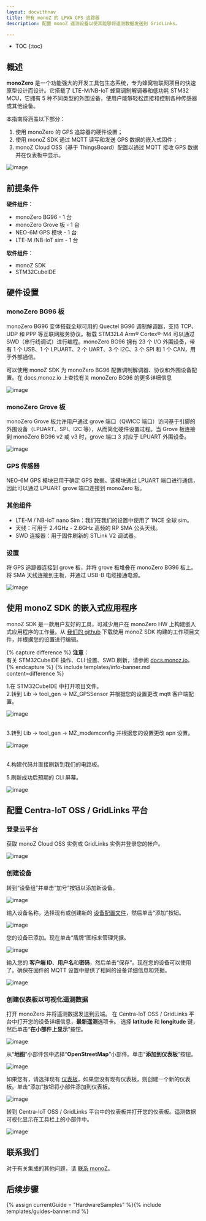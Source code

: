 ```yaml
---
layout: docwithnav
title: 带有 monoZ 的 LPWA GPS 追踪器
description: 配置 monoZ 遥测设备以使其能够将遥测数据发送到 GridLinks。

---
```


* TOC
{:toc}

## 概述

**monoZero** 是一个功能强大的开发工具包生态系统，专为蜂窝物联网项目的快速原型设计而设计。它搭载了 LTE-M/NB-IoT 蜂窝调制解调器和低功耗 STM32 MCU，它拥有 5 种不同类型的外围设备，使用户能够轻松连接和控制各种传感器或其他设备。

本指南将涵盖以下部分：

1. 使用 monoZero 的 GPS 追踪器的硬件设置；
2. 使用 monoZ SDK 通过 MQTT 读写和发送 GPS 数据的嵌入式固件；
3. monoZ Cloud OSS（基于 ThingsBoard）配置以通过 MQTT 接收 GPS 数据并在仪表板中显示。

![image](/images/samples/monoz/monoZero-01.png)

## 前提条件

**硬件组件**：

- monoZero BG96               - 1 台
- monoZero Grove 板        - 1 台
- NEO-6M GPS 模块           - 1 台
- LTE-M /NB-IoT sim           - 1 台

**软件组件**：
- monoZ SDK
- STM32CubeIDE

## 硬件设置

### monoZero BG96 板

monoZero BG96 变体搭载全球可用的 Quectel BG96 调制解调器，支持 TCP、UDP 和 PPP 等互联网服务协议。板载 STM32L4 Arm® Cortex®-M4 可以通过 SWD（串行线调试）进行编程。monoZero BG96 拥有 23 个 I/O 外围设备，带有 1 个 USB、1 个 LPUART、2 个 UART、3 个 I2C、3 个 SPI 和 1 个 CAN，用于外部通信。

可以使用 monoZ SDK 为 monoZero BG96 配置调制解调器、协议和外围设备配置。在 docs.monoz.io 上查找有关 monoZero BG96 的更多详细信息

![image](/images/samples/monoz/monoZero-04.png)

### monoZero Grove 板

monoZero Grove 板允许用户通过 grove 端口（QWICC 端口）访问基于引脚的外围设备（LPUART、SPI、I2C 等），从而简化硬件设置过程。当 Grove 板连接到 monoZero BG96 v2 或 v3 时，grove 端口 3 对应于 LPUART 外围设备。

![image](/images/samples/monoz/monoZero-05.png)

### GPS 传感器
NEO-6M GPS 模块已用于确定 GPS 数据。该模块通过 LPUART 端口进行通信，因此可以通过 LPUART grove 端口连接到 monoZero 板。

### 其他组件
- LTE-M / NB-IoT nano Sim：我们在我们的设置中使用了 1NCE 全球 sim。
- 天线：可用于 2.4GHz - 2.6GHz 高频的 RP SMA 公头天线。
- SWD 连接器：用于固件刷新的 STLink V2 调试器。

### 设置
将 GPS 追踪器连接到 grove 板，并将 grove 板堆叠在 monoZero BG96 板上。将 SMA 天线连接到主板，并通过 USB-B 电缆接通电源。

![image](/images/samples/monoz/monoZero-06.png)

## 使用 monoZ SDK 的嵌入式应用程序

monoZ SDK 是一款用户友好的工具，可减少用户在 monoZero HW 上构建嵌入式应用程序的工作量。从 [我们的 github](https://github.com/Meritech-monoZ/GPS_NEO6M) 下载使用 monoZ SDK 构建的工作项目文件，并根据您的设置进行编辑。

{% capture difference %}
**注意：**
<br>
有关 STM32CubeIDE 操作、CLI 设置、SWD 刷新，请参阅 [docs.monoz.io](https://docs.monoz.io)。
{% endcapture %}
{% include templates/info-banner.md content=difference %}

1.在 STM32CubeIDE 中打开项目文件。<br>
2.转到 Lib -> tool_gen -> MZ_GPSSensor 并根据您的设置更改 mqtt 客户端配置。

![image](/images/samples/monoz/monoZero-07.png)

<br>
3.转到 Lib -> tool_gen -> MZ_modemconfig 并根据您的设置更改 apn 设置。

![image](/images/samples/monoz/monoZero-08.png)

<br>
4.构建代码并直接刷新到我们的电路板。

5.刷新成功后预期的 CLI 屏幕。

![image](/images/samples/monoz/monoZero-09.png)

## 配置 Centra-IoT OSS / GridLinks 平台

### 登录云平台

获取 monoZ Cloud OSS 实例或 GridLinks 实例并登录您的帐户。

![image](/images/samples/monoz/monoZero-10.png)

### 创建设备

转到“设备组”并单击“加号”按钮以添加新设备。

![image](/images/samples/monoz/monoZero-11.png)

输入设备名称，选择现有或创建新的 [设备配置文件](https://docs.codingas.com/docs/user-guide/device-profiles/)，然后单击“添加”按钮。

![image](/images/samples/monoz/monoZero-12.png)

您的设备已添加。现在单击“盾牌”图标来管理凭据。

![image](/images/samples/monoz/monoZero-13.png)

输入您的 **客户端 ID**、**用户名**和**密码**，然后单击“保存”。现在您的设备可以使用了。确保在固件的 MQTT 设置中提供了相同的设备详细信息和凭据。

![image](/images/samples/monoz/monoZero-14.png)

### 创建仪表板以可视化遥测数据

打开 monoZero 并将遥测数据发送到云端。
在 Centra-IoT OSS / GridLinks 平台中打开您的设备详细信息，**最新遥测**选项卡。
选择 **latitude** 和 **longitude** 键，然后单击“**在小部件上显示**”按钮。

![image](/images/samples/monoz/monoZero-17.png)

从“**地图**”小部件包中选择“**OpenStreetMap**”小部件。单击“**添加到仪表板**”按钮。

![image](/images/samples/monoz/monoZero-18.png)

如果您有，请选择现有 [仪表板](https://docs.codingas.com/docs/pe/user-guide/dashboards)，如果您没有现有仪表板，则创建一个新的仪表板。单击“添加”按钮将小部件添加到仪表板。

![image](/images/samples/monoz/monoZero-19.png)

转到 Centra-IoT OSS / GridLinks 平台中的仪表板并打开您的仪表板。遥测数据可视化显示在工具栏上的小部件中。

![image](/images/samples/monoz/monoZero-20.png)

## 联系我们

对于有关集成的其他问题，请 [联系 monoZ](https://monoz.io)。

## 后续步骤

{% assign currentGuide = "HardwareSamples" %}{% include templates/guides-banner.md %}